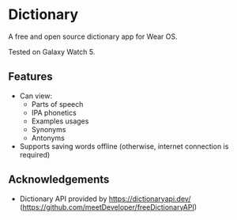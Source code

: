 # Dictionary
A free and open source dictionary app for Wear OS.

Tested on Galaxy Watch 5.

## Features
- Can view:
  - Parts of speech
  - IPA phonetics
  - Examples usages
  - Synonyms
  - Antonyms
- Supports saving words offline (otherwise, internet connection is required)

## Acknowledgements
- Dictionary API provided by https://dictionaryapi.dev/
(https://github.com/meetDeveloper/freeDictionaryAPI)